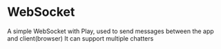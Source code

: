 # WebSocket
A simple WebSocket with Play, used to send messages between the app and client(browser)
It can support multiple chatters

